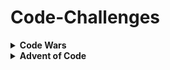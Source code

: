 # Code-Challenges

<details>
<summary><b>Code Wars</b></summary><blockquote>

 <details>

 <summary><b>Strings Mix (4kyu)</b></summary><blockquote>
 
- Module: [code_challenges/code_wars/strings_mix.py](code_challenges/code_wars/strings_mix.py)
- Test: [tests/code_wars/test_strings_mix.py](tests/code_wars/test_strings_mix.py)
- URL: [Strings Mix Challenge](https://www.codewars.com/kata/5629db57620258aa9d000014)
</blockquote></details>

<details>
<summary><b>RGB To Hex Conversion (5kyu)</b></summary><blockquote>

- Ultra Ridiculous (compressed) Solution
- Module: [code_challenges/code_wars/rgb_to_hex_conversion.py](code_challenges/code_wars/rgb_to_hex_conversion.py)
- Test: [tests/code_wars/test_rgb_to_hex_conversion.py](tests/code_wars/test_rgb_to_hex_conversion.py)
- URL: [RGB To Hex Conversion](https://www.codewars.com/kata/513e08acc600c94f01000001/train/python)
</blockquote></details>

<details>
<summary><b>Directions Reduction (5kyu)</b></summary><blockquote>

- Module: [code_challenges/code_wars/directions_reduction.py](code_challenges/code_wars/directions_reduction.py)
- Test: [tests/code_wars/test_directions_reduction.py](tests/code_wars/test_directions_reduction.py)
- URL: [Directions Reduction](https://www.codewars.com/kata/550f22f4d758534c1100025a/python)
</blockquote></details>

<details>
<summary><b>Sliding Puzzle Verification (5kyu)</b></summary><blockquote>

- Module: [code_challenges/code_wars/sliding_puzzle_verification.py](code_challenges/code_wars/sliding_puzzle_verification.py)
- Test: [tests/code_wars/test_sliding_puzzle_verification.py](tests/code_wars/test_sliding_puzzle_verification.py)
- URL: [Sliding Puzzle Verification](https://www.codewars.com/kata/5e28b3ff0acfbb001f348ccc/train/python)
</blockquote></details>

<details>
<summary><b>Valid Parentheses (5kyu)</b></summary><blockquote>

- Module: [code_challenges/code_wars/validate_parentheses.py](code_challenges/code_wars/validate_parentheses.py)
- Test: [tests/code_wars/test_validate_parentheses.py](tests/code_wars/test_validate_parentheses.py)
- URL: [Valid Parentheses Challenge](https://www.codewars.com/kata/52774a314c2333f0a7000688)
</blockquote></details>

<details>
<summary><b>Simple Pig Latin (5kyu)</b></summary><blockquote>

- Module: [code_challenges/code_wars/simple_pig_latin.py](code_challenges/code_wars/simple_pig_latin.py)
- Test: [tests/code_wars/test_simple_pig_latin.py](tests/code_wars/test_simple_pig_latin.py)
- URL: [Simple Pig Latin Challenge](https://www.codewars.com/kata/520b9d2ad5c005041100000f)
</blockquote></details>

<details>
<summary><b>Move Zeros to the End (5kyu)</b></summary><blockquote>

- Module: [code_challenges/code_wars/move_zeros_to_the_end.py](code_challenges/code_wars/move_zeros_to_the_end.py)
- Test: [tests/code_wars/test_move_zeros_to_the_end.py](tests/code_wars/test_move_zeros_to_the_end.py)
- URL: [Move Zeros to the End Challenge](https://www.codewars.com/kata/52597aa56021e91c93000cb0)
</blockquote></details>

<details>
<summary><b>Duplicate Encoder (6kyu)</b></summary><blockquote>

- Module: [code_challenges/code_wars/duplicate_encoder.py](code_challenges/code_wars/duplicate_encoder.py)
- Test: [tests/code_wars/test_duplicate_encoder.py](tests/code_wars/test_duplicate_encoder.py)
- URL: [Duplicate Encoder](https://www.codewars.com/kata/54b42f9314d9229fd6000d9c/train/python)
</blockquote></details>

<details>
<summary><b>Highest Scoring Word (6kyu)</b></summary><blockquote>

- Module: [code_challenges/code_wars/highest_scoring_word.py](code_challenges/code_wars/highest_scoring_word.py)
- Test: [tests/code_wars/test_highest_scoring_word.py](tests/code_wars/test_highest_scoring_word.py)
- URL: [Highest Scoring Word Challenge](https://www.codewars.com/kata/57eb8fcdf670e99d9b000272/train/python)
</blockquote></details>

<details>
<summary><b>Counting Duplicates (6kyu)</b></summary><blockquote>

- Module: [code_challenges/code_wars/count_duplicates.py](code_challenges/code_wars/count_duplicates.py)
- Test: [tests/code_wars/test_count_duplicates.py](tests/code_wars/test_count_duplicates.py)
- URL: [Counting Duplicates Challenge](https://www.codewars.com/kata/54bf1c2cd5b56cc47f0007a1)
</blockquote></details>

<details>
<summary><b>Your Order Please (6kyu)</b></summary><blockquote>

- Module: [code_challenges/code_wars/your_order_please.py](code_challenges/code_wars/your_order_please.py)
- Test: [tests/code_wars/test_your_order_please.py](tests/code_wars/test_your_order_please.py)
- URL: [Your Order Please Challenge](https://www.codewars.com/kata/55c45be3b2079eccff00010f)
</blockquote></details>

<details>
<summary><b>Trigrams (6kyu)</b></summary><blockquote>

- Module: [code_challenges/code_wars/trigrams.py](code_challenges/code_wars/trigrams.py)
- Test: [tests/code_wars/test_trigrams.py](tests/code_wars/test_trigrams.py)
- URL: [Trigrams Challenge](https://www.codewars.com/kata/55d8dc4c8e629e55dc000068)
</blockquote></details>

<details>
<summary><b>Persistent Bugger (6kyu)</b></summary><blockquote>

- Module: [code_challenges/code_wars/persistent_bugger.py](code_challenges/code_wars/persistent_bugger.py)
- Test: [tests/code_wars/test_persistent_bugger.py](tests/code_wars/test_persistent_bugger.py)
- URL: [Persistent Bugger Challenge](https://www.codewars.com/kata/55bf01e5a717a0d57e0000ec)
</blockquote></details>

<details>
<summary><b>Who Likes It? (6kyu)</b></summary><blockquote>

- Module: [code_challenges/code_wars/who_likes_it.py](code_challenges/code_wars/who_likes_it.py)
- Test: [tests/code_wars/test_who_likes_it.py](tests/code_wars/test_who_likes_it.py)
- URL: [Who Likes It? Challenge](https://www.codewars.com/kata/5266876b8f4bf2da9b000362)
</blockquote></details>

<details>
<summary><b>Even or Odd (6kyu)</b></summary><blockquote>

- Module: [code_challenges/code_wars/even_or_odd.py](code_challenges/code_wars/even_or_odd.py)
- Test: [tests/code_wars/test_even_or_odd.py](tests/code_wars/test_even_or_odd.py)
- URL: [Even or Odd Challenge](https://www.codewars.com/kata/53da3dbb4a5168369a0000fe)
</blockquote></details>

<details>
<summary><b>Bit Counting (6kyu)</b></summary><blockquote>

- Module: [code_challenges/code_wars/bit_counting.py](code_challenges/code_wars/bit_counting.py)
- Test: [tests/code_wars/test_bit_counting.py](tests/code_wars/test_bit_counting.py)
- URL: [Bit Counting Challenge](https://www.codewars.com/kata/526571aae218b8ee490006f4)
</blockquote></details>

<details>
<summary><b>Find The Odd Int (6kyu)</b></summary><blockquote>

- Module: [code_challenges/code_wars/find_the_odd_int.py](code_challenges/code_wars/find_the_odd_int.py)
- Test: [tests/code_wars/test_find_the_odd_int.py](tests/code_wars/test_find_the_odd_int.py)
- URL: [Find The Odd Int Challenge](https://www.codewars.com/kata/54da5a58ea159efa38000836)
</blockquote></details>

<details>
<summary><b>Create Phone Number (6kyu)</b></summary><blockquote>

- Module: [code_challenges/code_wars/create_phone_number.py](code_challenges/code_wars/create_phone_number.py)
- Test: [tests/code_wars/test_create_phone_number.py](tests/code_wars/test_create_phone_number.py)
- URL: [Create Phone Number Challenge](https://www.codewars.com/kata/525f50e3b73515a6db000b83)
</blockquote></details>

<details>
<summary><b>Highest and Lowest (7kyu)</b></summary><blockquote>

- Module: [code_challenges/code_wars/highest_and_lowest.py](code_challenges/code_wars/highest_and_lowest.py)
- Test: [tests/code_wars/test_highest_and_lowest.py](tests/code_wars/test_highest_and_lowest.py)
- URL: [Highest and Lowest Challenge](https://www.codewars.com/kata/554b4ac871d6813a03000035)
</blockquote></details>

<details>
<summary><b>Check Same Case (8kyu)</b></summary><blockquote>

- Module: [code_challenges/code_wars/check_same_case.py](code_challenges/code_wars/check_same_case.py)
- Test: [tests/code_wars/test_check_same_case.py](tests/code_wars/test_check_same_case.py)
- URL: [Check Same Case Challenge](https://www.codewars.com/kata/5dd462a573ee6d0014ce715b)
</blockquote></details>

<details>
<summary><b>Find Unique Number (6kyu)</b></summary><blockquote>

- Module: [code_challenges/code_wars/find_unique_number.py](code_challenges/code_wars/find_unique_number.py)
- Test: [tests/code_wars/test_find_unique_number.py](tests/code_wars/test_find_unique_number.py)
- URL: [Find the Unique Number Challenge](https://www.codewars.com/kata/585d7d5adb20cf33cb000235)
</blockquote></details>

<details>
<summary><b>Simple Sentences (6kyu)</b></summary><blockquote>

- Module: [code_challenges/code_wars/simple_sentences.py](code_challenges/code_wars/simple_sentences.py)
- Test: [tests/code_wars/test_simple_sentences.py](tests/code_wars/test_simple_sentences.py)
- URL: [Simple Sentences Challenge](https://www.codewars.com/kata/5297bf69649be865e6000922)
</blockquote></details>

<details>
<summary><b>Multiples of 3 or 5 (6kyu)</b></summary><blockquote>

- Module: [code_challenges/code_wars/multiples_of_3_or_5.py](code_challenges/code_wars/multiples_of_3_or_5.py)
- Test: [tests/code_wars/test_multiples_of_3_or_5.py](tests/code_wars/test_multiples_of_3_or_5.py)
- URL: [Multiples of 3 or 5 Challenge](https://www.codewars.com/kata/514b92a657cdc65150000006)
</blockquote></details>

<details>
<summary><b>Subtract the Sums (8kyu) </b></summary><blockquote>

- Module: [code_challenges/code_wars/subtract_the_sums.py](code_challenges/code_wars/subtract_the_sums.py)
- Test: [tests/code_wars/test_subtract_the_sums.py](tests/code_wars/test_subtract_the_sums.py)
- URL: [Check Same Case Challenge](https://www.codewars.com/kata/56c5847f27be2c3db20009c3)
- Note: Issue with tests. Unable to submit due to faulty additional tests. See [discussion](https://www.codewars.com/kata/56c5847f27be2c3db20009c3/discuss#label-issue) for more info. 
</blockquote></details>

<details>
<summary><b>Sum of Digits / Digital Root (6kyu) </b></summary><blockquote>

- Module: [code_challenges/code_wars/digital_root.py](code_challenges/code_wars/digital_root.py)
- Test: [tests/code_wars/test_digital_root.py](tests/code_wars/test_digital_root.py)
- URL: [Sum of Digits / Digital Root Challenge](https://www.codewars.com/kata/541c8630095125aba6000c00)
</blockquote></details>

<details>
<summary><b>Quarter of the Year (8kyu)</b></summary><blockquote>

- Module: [code_challenges/code_wars/quarter_of_the_year.py](code_challenges/code_wars/quarter_of_the_year.py)
- Test: [tests/code_wars/test_quarter_of_the_year.py](tests/code_wars/test_quarter_of_the_year.py)
- URL: [Quarter of the Year Challenge](https://www.codewars.com/kata/5ce9c1000bab0b001134f5af)
</blockquote></details>

<details>
<summary><b>Vowel Count (7kyu)</b></summary><blockquote>

- Module: [code_challenges/code_wars/vowel_count.py](code_challenges/code_wars/vowel_count.py)
- Test: [tests/code_wars/test_vowel_count.py](tests/code_wars/test_vowel_count.py)
- URL: [Vowel Count Challenge](https://www.codewars.com/kata/54ff3102c1bad923760001f3)
</blockquote></details>

<details>
<summary><b>Find the Parity Outlier (7kyu)</b></summary><blockquote>

- Module: [code_challenges/code_wars/find_the_parity_outlier.py](code_challenges/code_wars/find_the_parity_outlier.py)
- Test: [tests/code_wars/test_find_the_parity_outlier.py](tests/code_wars/test_find_the_parity_outlier.py)
- URL: [Find the Parity Outlier Challenge](https://https://www.codewars.com/kata/5526fc09a1bbd946250002dc)
</blockquote></details>

<details>
<summary><b>Stop gninnipS My sdroW! (6kyu)</b></summary><blockquote>

- Module: [code_challenges/code_wars/reverse_string.py](code_challenges/code_wars/reverse_string.py)
- Test: [tests/code_wars/test_reverse_string.py](tests/code_wars/test_reverse_string.py)
- URL: [Stop gninnipS My sdroW! Challenge](https://www.codewars.com/kata/5264d2b162488dc400000001/)
</blockquote></details>

<details>
<summary><b>Isograms (7kyu)</b></summary><blockquote>

- Module: [code_challenges/code_wars/isograms.py](code_challenges/code_wars/isograms.py)
- Test: [tests/code_wars/test_isograms.py](tests/code_wars/test_isograms.py)
- URL: [Isograms Challenge](https://www.codewars.com/kata/54ba84be607a92aa900000f1)
</blockquote></details>
</blockquote></details>
<details>
<summary><b>Advent of Code</b></summary><blockquote>

<details>
<summary><b>Day 1 - find the elf with the most calories</b></summary><blockquote>

- Module: [code_challenges/advent_of_code/day_1_elf_with_most_calories.py](code_challenges/advent_of_code/day_1_elf_with_most_calories.py)
- Test: [tests/advent_of_code/test_day_1_elf_with_most_calories.py](tests/advent_of_code/test_day_1_elf_with_most_calories.py)
- URL: [Day 1 - find the elf with the most calories](https://adventofcode.com/2022/day/1)
</blockquote></details>

<details>
<summary><b>Day 1 - part 2 - sum of top 3 calorie totals</b></summary><blockquote>

- Module: [code_challenges/advent_of_code/day_1_part_2_top_3_elves.py](code_challenges/advent_of_code/day_1_part_2_top_3_elves.py)
- Test: [tests/advent_of_code/test_day_1_part_2_top_3_elves.py](tests/advent_of_code/test_day_1_part_2_top_3_elves.py)
- URL: [Day 1 - part 2 - sum of top 3 calorie totals](https://adventofcode.com/2022/day/1#part2)
</blockquote></details>
</blockquote></details>